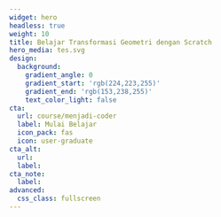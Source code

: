 ```yaml
---
widget: hero
headless: true
weight: 10
title: Belajar Transformasi Geometri dengan Scratch
hero_media: tes.svg
design:
  background:
    gradient_angle: 0
    gradient_start: 'rgb(224,223,255)'
    gradient_end: 'rgb(153,238,255)'
    text_color_light: false
cta:
  url: course/menjadi-coder
  label: Mulai Belajar
  icon_pack: fas
  icon: user-graduate
cta_alt:
  url:
  label:
cta_note:
  label:
advanced:
  css_class: fullscreen
---
```

<br>
